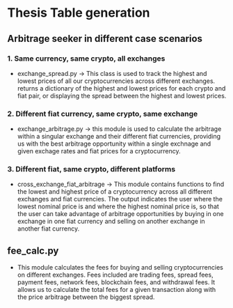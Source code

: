 # Thesis Table generation

## Arbitrage seeker in different case scenarios

### 1. Same currency, same crypto, all exchanges
- exchange_spread.py -> This class is used to track the highest and lowest prices of all our cryptocurrencies across different exchanges.
returns a dictionary of the highest and lowest prices for each crypto and fiat pair, or displaying
the spread between the highest and lowest prices.

### 2. Different fiat currency, same crypto, same exchange
- exchange_arbitrage.py -> this module is used to calculate the arbitrage within a singular exchange and their different fiat currencies, providing us
with the best arbitrage opportunity within a single exchnage and given exchage rates and fiat prices for a cryptocurrency.


### 3. Different fiat, same crypto, different platforms
- cross_exchange_fiat_arbitrage -> This module contains functions to find the lowest and highest price of a cryptocurrency across all different
exchanges and fiat currencies.
The output indicates the user where the lowest nominal price is and where the highest nominal price is, so
that the user can take advantage of arbitrage opportunities by buying in one exchange in one fiat currency and selling
on another exchange in another fiat currency.


## fee_calc.py
- This module calculates the fees for buying and selling cryptocurrencies on different exchanges.
Fees included are trading fees, spread fees, payment fees, network fees, blockchain fees, and withdrawal fees.
It allows us to calculate the total fees for a given transaction along with the price arbitrage between the biggest spread.

